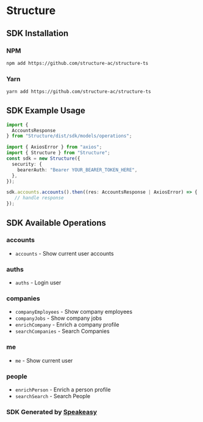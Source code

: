 # Structure

<!-- Start SDK Installation -->
## SDK Installation

### NPM

```bash
npm add https://github.com/structure-ac/structure-ts
```

### Yarn

```bash
yarn add https://github.com/structure-ac/structure-ts
```
<!-- End SDK Installation -->

## SDK Example Usage
<!-- Start SDK Example Usage -->
```typescript
import {
  AccountsResponse
} from "Structure/dist/sdk/models/operations";

import { AxiosError } from "axios";
import { Structure } from "Structure";
const sdk = new Structure({
  security: {
    bearerAuth: "Bearer YOUR_BEARER_TOKEN_HERE",
  },
});

sdk.accounts.accounts().then((res: AccountsResponse | AxiosError) => {
   // handle response
});
```
<!-- End SDK Example Usage -->

<!-- Start SDK Available Operations -->
## SDK Available Operations


### accounts

* `accounts` - Show current user accounts

### auths

* `auths` - Login user

### companies

* `companyEmployees` - Show company employees
* `companyJobs` - Show company jobs
* `enrichCompany` - Enrich a company profile
* `searchCompanies` - Search Companies

### me

* `me` - Show current user

### people

* `enrichPerson` - Enrich a person profile
* `searchSearch` - Search People
<!-- End SDK Available Operations -->

### SDK Generated by [Speakeasy](https://docs.speakeasyapi.dev/docs/using-speakeasy/client-sdks)
